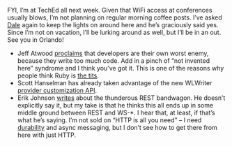 FYI, I’m at TechEd all next week. Given that WiFi access at conferences
usually blows, I’m not planning on regular morning coffee posts. I’ve
asked [Dale](http://halfmybrain.spaces.live.com/) again to keep the
lights on around here and he’s graciously said yes. Since I’m not on
vacation, I’ll be lurking around as well, but I’ll be in an out. See you
in Orlando!

-   Jeff Atwood
    [proclaims](http://www.codinghorror.com/blog/archives/000878.html)
    that developers are their own worst enemy, because they write too
    much code. Add in a pinch of “not invented here” syndrome and I
    think you’ve got it. This is one of the reasons why people think
    Ruby is [the
    tits](http://www.hanselman.com/blog/ProgrammerIntentOrWhatYoureNotGettingAboutRubyAndWhyItsTheTits.aspx).
-   Scott Hanselman has already taken advantage of the new WLWriter
    [provider customization
    API](http://msdn2.microsoft.com/en-us/library/bb463266.aspx).
-   Erik Johnson
    [writes](http://appside.blogspot.com/2007/05/how-do-bandwagons-fit-into-project-plan.html)
    about the thunderous REST bandwagon. He doesn’t explicitly say it,
    but my take is that he thinks this all ends up in some middle ground
    between REST and WS-\*. I hear that, at least, if that’s what he’s
    saying. I’m not sold on “HTTP is all you need” – I need
    [durability](http://devhawk.net/2007/05/30/the-case-for-durable-messaging-in-service-orientation/)
    and async messaging, but I don’t see how to get there from here with
    just HTTP.

